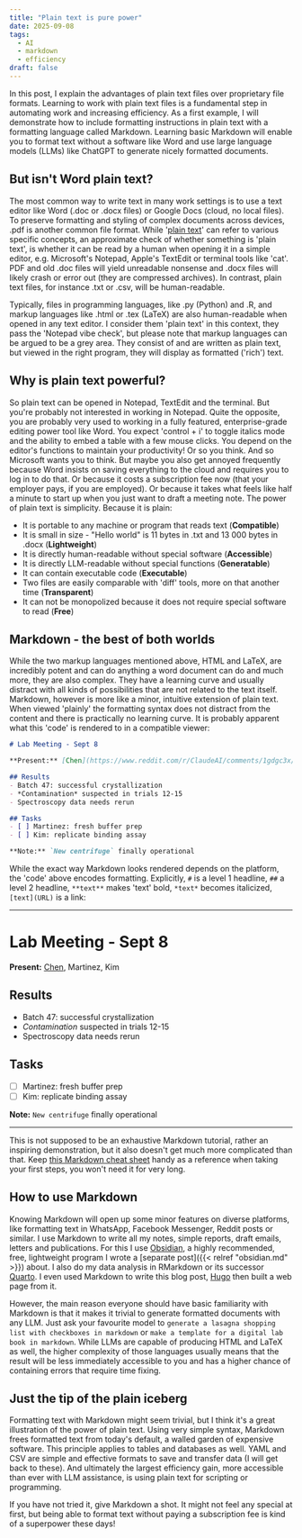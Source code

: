 ```yaml
---
title: "Plain text is pure power"
date: 2025-09-08
tags:
  - AI
  - markdown
  - efficiency
draft: false
---
```

In this post, I explain the advantages of plain text files over proprietary file formats. Learning to work with plain text files is a fundamental step in automating work and increasing efficiency. As a first example, I will demonstrate how to include formatting instructions in plain text with a formatting language called Markdown. Learning basic Markdown will enable you to format text without a software like Word and use large language models (LLMs) like ChatGPT to generate nicely formatted documents.
<!--more-->
## But isn't Word plain text?
The most common way to write text in many work settings is to use a text editor like Word (.doc or .docx files) or Google Docs (cloud, no local files). To preserve formatting and styling of complex documents across devices, .pdf is another common file format. While '[plain text](https://en.wikipedia.org/wiki/Plain_text)' can refer to various specific concepts, an approximate check of whether something is 'plain text', is whether it can be read by a human when opening it in a simple editor, e.g. Microsoft's Notepad, Apple's TextEdit or terminal tools like 'cat'. PDF and old .doc files will yield unreadable nonsense and .docx files will likely crash or error out (they are compressed archives). In contrast, plain text files, for instance .txt or .csv, will be human-readable. 

Typically, files in programming languages, like .py (Python) and .R, and markup languages like .html or .tex (LaTeX) are also human-readable when opened in any text editor. I consider them 'plain text' in this context, they pass the 'Notepad vibe check', but please note that markup languages can be argued to be a grey area. They consist of and are written as plain text, but viewed in the right program, they will display as formatted ('rich') text.

## Why is plain text powerful?
So plain text can be opened in Notepad, TextEdit and the terminal. But you're probably not interested in working in Notepad. Quite the opposite, you are probably very used to working in a fully featured, enterprise-grade editing power tool like Word. You expect 'control + i' to toggle italics mode and the ability to embed a table with a few mouse clicks. You depend on the editor's functions to maintain your productivity! Or so you think. And so Microsoft wants you to think. But maybe you also get annoyed frequently because Word insists on saving everything to the cloud and requires you to log in to do that. Or because it costs a subscription fee now (that your employer pays, if you are employed). Or because it takes what feels like half a minute to start up when you just want to draft a meeting note. The power of plain text is simplicity. Because it is plain:

- It is portable to any machine or program that reads text (**Compatible**)
- It is small in size - "Hello world" is 11 bytes in .txt and 13 000 bytes in .docx (**Lightweight**)
- It is directly human-readable without special software (**Accessible**)
- It is directly LLM-readable without special functions (**Generatable**)
- It can contain executable code (**Executable**)
- Two files are easily comparable with 'diff' tools, more on that another time (**Transparent**)
- It can not be monopolized because it does not require special software to read (**Free**)

## Markdown - the best of both worlds
While the two markup languages mentioned above, HTML and LaTeX, are incredibly potent and can do anything a word document can do and much more, they are also complex. They have a learning curve and usually distract with all kinds of possibilities that are not related to the text itself. Markdown, however is more like a minor, intuitive extension of plain text. When viewed 'plainly' the formatting syntax does not distract from the content and there is practically no learning curve. It is probably apparent what this 'code' is rendered to in a compatible viewer:

```md
# Lab Meeting - Sept 8

**Present:** [Chen](https://www.reddit.com/r/ClaudeAI/comments/1gdgc3x/who_is_sarah_chen/), Martinez, Kim

## Results
- Batch 47: successful crystallization
- *Contamination* suspected in trials 12-15
- Spectroscopy data needs rerun

## Tasks
- [ ] Martinez: fresh buffer prep
- [ ] Kim: replicate binding assay

**Note:** `New centrifuge` finally operational
```

While the exact way Markdown looks rendered depends on the platform, the 'code' above encodes formatting. Explicitly, `#` is a level 1 headline, `##` a level 2 headline, `**text**` makes 'text' bold, `*text*` becomes italicized, `[text](URL)` is a link:

---
# Lab Meeting - Sept 8

**Present:** [Chen](https://www.reddit.com/r/ClaudeAI/comments/1gdgc3x/who_is_sarah_chen/), Martinez, Kim

## Results
- Batch 47: successful crystallization
- *Contamination* suspected in trials 12-15
- Spectroscopy data needs rerun

## Tasks
- [ ] Martinez: fresh buffer prep
- [ ] Kim: replicate binding assay

**Note:** `New centrifuge` finally operational

---

This is not supposed to be an exhaustive Markdown tutorial, rather an inspiring demonstration, but it also doesn't get much more complicated than that. Keep [this Markdown cheat sheet](https://www.markdownguide.org/cheat-sheet/) handy as a reference when taking your first steps, you won't need it for very long.

## How to use Markdown
Knowing Markdown will open up some minor features on diverse platforms, like formatting text in WhatsApp, Facebook Messenger, Reddit posts or similar. I use Markdown to write all my notes, simple reports, draft emails, letters and publications. For this I use [Obsidian](https://obsidian.md/), a highly recommended, free, lightweight program I wrote a [separate post]({{< relref "obsidian.md" >}}) about. I also do my data analysis in RMarkdown or its successor [Quarto](https://quarto.org/). I even used Markdown to write this blog post, [Hugo](https://gohugo.io/) then built a web page from it.

However, the main reason everyone should have basic familiarity with Markdown is that it makes it trivial to generate formatted documents with any LLM. Just ask your favourite model to `generate a lasagna shopping list with checkboxes in markdown` or `make a template for a digital lab book in markdown`. While LLMs are capable of producing HTML and LaTeX as well, the higher complexity of those languages usually means that the result will be less immediately accessible to you and has a higher chance of containing errors that require time fixing.

## Just the tip of the plain iceberg
Formatting text with Markdown might seem trivial, but I think it's a great illustration of the power of plain text. Using very simple syntax, Markdown frees formatted text from today's default, a walled garden of expensive software. This principle applies to tables and databases as well. YAML and CSV are simple and effective formats to save and transfer data (I will get back to these). And ultimately the largest efficiency gain, more accessible than ever with LLM assistance, is using plain text for scripting or programming. 

If you have not tried it, give Markdown a shot. It might not feel any special at first, but being able to format text without paying a subscription fee is kind of a superpower these days!